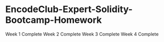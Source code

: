 # EncodeClub-Expert-Solidity-Bootcamp-Homework

Week 1 Complete
Week 2 Complete
Week 3 Complete
Week 4 Complete
